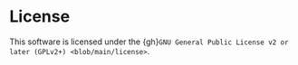 # License

This software is licensed under the
{gh}`GNU General Public License v2 or later (GPLv2+) <blob/main/license>`.

```{literalinclude} ../license
```
